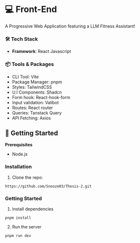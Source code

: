 # 💻 Front-End
A Progressive Web Application featuring a LLM Fitness Assistant!

### 🛠️ Tech Stack
- **Framework**: React Javascript

### 📦 Tools & Packages
- CLI Tool: Vite
- Package Manager: pnpm
- Styles: TailwindCSS
- U.I Components: Shadcn
- Form hook: React-hook-form
- Input validation: Valibot
- Routes: React router
- Queries: Tanstack Query
- API Fetching: Axios

## 🚀 Getting Started
**Prerequisites**
- Node.js

### Installation
1. Clone the repo:
```
https://github.com/Snooze03/Thesis-2.git
```

### Getting Started
1. Install dependencies
```
pnpm install
```
2. Run the server
```
pnpm run dev
```